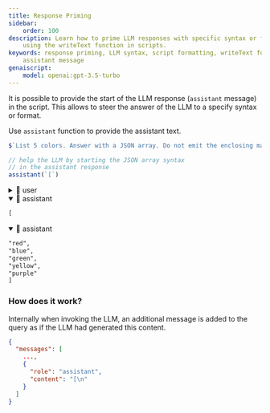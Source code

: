 ```yaml
---
title: Response Priming
sidebar:
    order: 100
description: Learn how to prime LLM responses with specific syntax or format
    using the writeText function in scripts.
keywords: response priming, LLM syntax, script formatting, writeText function,
    assistant message
genaiscript:
    model: openai:gpt-3.5-turbo
---
```


It is possible to provide the start of the LLM response (`assistant` message) in the script.
This allows to steer the answer of the LLM to a specify syntax or format.

Use `assistant` function to provide the assistant text.

```js
$`List 5 colors. Answer with a JSON array. Do not emit the enclosing markdown.`

// help the LLM by starting the JSON array syntax
// in the assistant response
assistant(`[`)
```

<!-- genaiscript output start -->

<details>
<summary>👤 user</summary>

```markdown wrap
List 5 colors. Answer with a JSON array. Do not emit the enclosing markdown.
```

</details>

<details open>
<summary>🤖 assistant</summary>

```markdown wrap
[
```

</details>

<details open>
<summary>🤖 assistant</summary>

```markdown wrap
"red",
"blue",
"green",
"yellow",
"purple"
]
```

</details>

<!-- genaiscript output end -->

### How does it work?

Internally when invoking the LLM, an additional message is added to the query as if the LLM had generated this content.

```json
{
  "messages": [
    ...,
    {
      "role": "assistant",
      "content": "[\n"
    }
  ]
}
```
